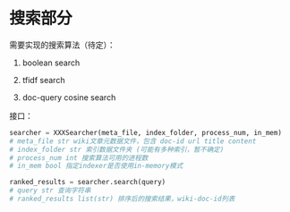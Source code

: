 # 搜索部分

需要实现的搜索算法（待定）：

1. boolean search

2. tfidf search

3. doc-query cosine search

接口：

```python
searcher = XXXSearcher(meta_file, index_folder, process_num, in_mem)
# meta_file str wiki文章元数据文件，包含 doc-id url title content
# index_folder str 索引数据文件夹 (可能有多种索引，暂不确定)
# process_num int 搜索算法可用的进程数
# in_mem bool 指定indexer是否使用in-memory模式

ranked_results = searcher.search(query)
# query str 查询字符串
# ranked_results list(str) 排序后的搜索结果，wiki-doc-id列表
```
